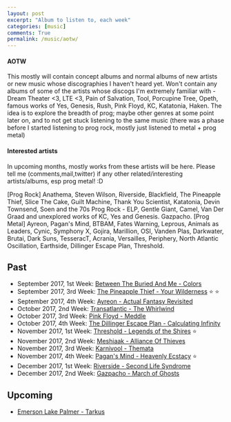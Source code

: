 ```yaml
---
layout: post
excerpt: "Album to listen to, each week"
categories: [music]
comments: True
permalink: /music/aotw/
---
```


#### AOTW

This mostly will contain concept albums and normal albums of new artists or new music whose discographies I haven't heard yet. Won't contain any albums of some of the artists whose discogs I'm extremely familiar with - Dream Theater <3, LTE <3, Pain of Salvation, Tool, Porcupine Tree, Opeth, famous works of Yes, Genesis, Rush, Pink Floyd, KC, Katatonia, Haken. The idea is to explore the breadth of prog; maybe other genres at some point later on, and to not get stuck listening to the same music (there was a phase before I started listening to prog rock, mostly just listened to metal + prog metal)

#### Interested artists

In upcoming months, mostly works from these artists will be here. Please tell me (comments,mail,twitter) if any other related/interesting artists/albums, esp prog metal! :D

[Prog Rock] Anathema, Steven Wilson, Riverside, Blackfield, The Pineapple Thief, Slice The Cake, Guilt Machine, Thank You Scientist, Katatonia, Devin Townsend, Soen and the 70s Prog Rock - ELP, Gentle Giant, Camel, Van Der Graad and unexplored works of KC, Yes and Genesis. Gazpacho.
[Prog Metal] Ayreon, Pagan's Mind,  BTBAM, Fates Warning, Leprous, Animals as Leaders, Cynic, Symphony X, Gojira, Marillion, OSI, Vanden Plas, Darkwater, Brutai, Dark Suns, TesseracT, Acrania, Versailles, Periphery, North Atlantic Oscillation, Earthside, Dillinger Escape Plan, Threshold.



## Past
- September 2017, 1st Week: [Between The Buried And Me - Colors](https://open.spotify.com/album/56mXsvBsKgRCXgmtzOAC22)
- September 2017, 3rd Week: [The Pineapple Thief - Your Wilderness](https://open.spotify.com/album/7jjzqewWL5T2lj8hU2Z4bG) :star: :star:
- September 2017, 4th Week: [Ayreon - Actual Fantasy Revisited](https://open.spotify.com/album/5I6I4IAoTa6Kz04wsf0KnC)
- October 2017, 2nd Week: [Transatlantic - The Whirlwind](https://www.amazon.com/Whirlwind-Transatlantic/dp/B002OB9KPE)
- October 2017, 3rd Week: [Pink Floyd - Meddle](https://open.spotify.com/album/468ZwCchVtzEbt9BHmXopb)
- October 2017, 4th Week: [The Dillinger Escape Plan - Calculating Infinity](https://open.spotify.com/album/0lUmhvC9JtPpU8LEYHVdyS)
- November 2017, 1st Week: [Threshold - Legends of the Shires](https://open.spotify.com/album/00ne0iFQv1qFKcP6Th1EkD) :star: 
- November 2017, 2nd Week: [Meshiaak - Alliance Of Thieves](https://open.spotify.com/album/0oF5EOEyPcUZvlyHH84TRq)
- November 2017, 3rd Week: [Karnivool - Themata](https://open.spotify.com/album/0omKAKPTlUn7bREO0c39QI)
- November 2017, 4th Week: [Pagan's Mind - Heavenly Ecstacy](https://open.spotify.com/album/0yAjhIKJpvL5BGOmBgQAb7) :star:
- December 2017, 1st Week: [Riverside - Second Life Syndrome](https://open.spotify.com/album/4Zx7hlALHjjmjAXOSCJQCg)
- December 2017, 2nd Week: [Gazpacho - March of Ghosts](https://open.spotify.com/album/2NDTI6UcaVD7dZDPYj15fG)

## Upcoming

- [Emerson Lake Palmer - Tarkus](https://open.spotify.com/album/6mqJylLfGnLCXhdyMPBCRo)
